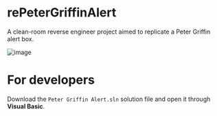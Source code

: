 # rePeterGriffinAlert
A clean-room reverse engineer project aimed to replicate a Peter Griffin alert box.

![image](https://user-images.githubusercontent.com/69086253/111072272-7aa45f00-84e2-11eb-8020-cc265b5ceeb1.png)

# For developers
Download the ```Peter Griffin Alert.sln``` solution file and open it through **Visual Basic**.
